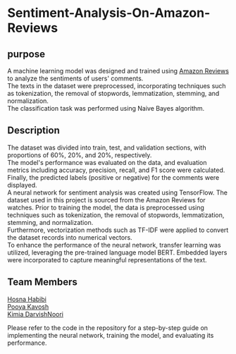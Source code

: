# Sentiment-Analysis-On-Amazon-Reviews
## purpose
A machine learning model was designed and trained using [Amazon Reviews](https://s3.amazonaws.com/amazon-reviews-pds/tsv/amazon_reviews_us_Watches_v1_00.tsv.gz) to analyze the sentiments of users' comments. </br>
The texts in the dataset were preprocessed, incorporating techniques such as tokenization, the removal of stopwords, lemmatization, stemming, and normalization.</br>
The classification task was performed using Naive Bayes algorithm.

## Description
The dataset was divided into train, test, and validation sections, with proportions of 60%, 20%, and 20%, respectively. </br>
The model's performance was evaluated on the data, and evaluation metrics including accuracy, precision, recall, and F1 score were calculated.</br>
Finally, the predicted labels (positive or negative) for the comments were displayed. </br>
A neural network for sentiment analysis was created using TensorFlow. The dataset used in this project is sourced from the Amazon Reviews for watches. Prior to training the model, the data is preprocessed using techniques such as tokenization, the removal of stopwords, lemmatization, stemming, and normalization.</br>
Furthermore, vectorization methods such as TF-IDF were applied to convert the dataset records into numerical vectors. </br>
To enhance the performance of the neural network, transfer learning was utilized, leveraging the pre-trained language model BERT. Embedded layers were incorporated to capture meaningful representations of the text.

## Team Members
[Hosna Habibi](https://github.com/HosnawHb) </br>
[Pooya Kavosh](https://github.com/Jarvis017) </br>
[Kimia DarvishNoori](https://github.com/KimiaDN) </br>

Please refer to the code in the repository for a step-by-step guide on implementing the neural network, training the model, and evaluating its performance.




